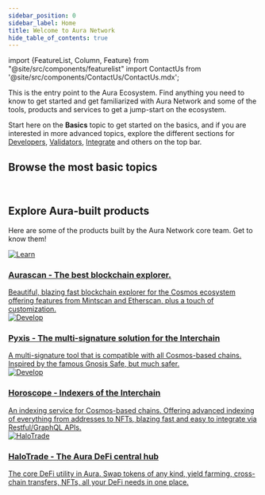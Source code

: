 ```yaml
---
sidebar_position: 0
sidebar_label: Home
title: Welcome to Aura Network 
hide_table_of_contents: true
---
```

import {FeatureList, Column, Feature} from "@site/src/components/featurelist"
import ContactUs from '@site/src/components/ContactUs/ContactUs.mdx';

This is the entry point to the Aura Ecosystem. Find anything you need to know to get started and get familiarized with Aura Network and some of the tools, products and services to get a jump-start on the ecosystem.

Start here on the **Basics** topic to get started on the basics, and if you are interested in more advanced topics, explore the different sections for [Developers](../developer/), [Validators](../validator/), [Integrate](../integrate/exchange/integrate.md) and others on the top bar.

## Browse the most basic topics

<FeatureList>
  <Column title="Basics" size="3">
    <Feature url="./intro" title="About Aura Network" subtitle="Learn the Basics about Aura Network, features and tokenomics" image="aura-logo.png"/>
    <Feature url="./start/wallet" title="Getting started" subtitle="Go through most basic steps to interact with Aura network" image="start.png"/>
    <Feature url="../developer/concept/validator" title="Concepts" subtitle="Learn about common components in the Aura chain" image="concept.png"/>
  </Column>
  <Column title="Developer Materials" size="3">
    <Feature url="../developer/smart-contracts/intro" title="Smart Contract" subtitle="Get an overview on how to write and deploy a smart contract in Aura Network" image="contract.png"/>
    <Feature url="../developer/getting-started/rpc" title="Public Endpoints" subtitle="Check out a list of public hosted APIs" image="api.png"/>
    <Feature url="../developer/tutorials" title="Tutorials" subtitle="Learn to build on Aura through a list of practical examples" image="tutorial.png"/>
  </Column>
  <Column title="Validator Handbook" size="3">
    <Feature url="../validator/running-a-fullnode" title="Running a Node" subtitle="Learn to run an Aura full node" image="node.png"/>
    <Feature url="../validator/networks-info" title="Network artifact" subtitle="Network information and resources to join Aura Network" image="artifact.png"/>
    <Feature url="../validator/running-a-validator" title="Become a Validator" subtitle="Become an Aura Network Validator" image="validator.png"/>
  </Column>
</FeatureList>

<br/>

## Explore Aura-built products

Here are some of the products built by the Aura Network core team. Get to know them!

<div className="container">
  <div className="row">
    <div className="col col--6" style={{paddingTop: "20px"}}>
      <a href="/product/aurascan/">
        <div className="card">
          <div className="card__image">
            <img src={require("@site/static/img/feature/aurascan.jpg").default} alt="Learn" />
          </div>
          <div className="card__body">
            <h3>Aurascan - The best blockchain explorer.</h3>
            Beautiful, blazing fast blockchain explorer for the Cosmos ecosystem offering features from Mintscan and Etherscan, plus a touch of customization.
          </div>
        </div>
      </a>
    </div>
    <div className="col col--6" style={{paddingTop: "20px"}}>
      <a href="/product/pyxis-safe/">
        <div className="card">
          <div className="card__image">
            <img src={require("@site/static/img/feature/pyxis.png").default} alt="Develop" />
          </div>
          <div className="card__body">
            <h3>Pyxis - The multi-signature solution for the Interchain</h3>
            A multi-signature tool that is compatible with all Cosmos-based chains. Inspired by the famous Gnosis Safe, but much safer.
          </div>
        </div>
      </a>
    </div>
  </div>
  <div className="row">
    <div className="col col--6" style={{paddingTop: "20px"}}>
      <a href="/product/horoscope/">
        <div className="card">
          <div className="card__image">
            <img src={require("@site/static/img/feature/horoscope.png").default} alt="Develop" />
          </div>
          <div className="card__body">
            <h3>Horoscope - Indexers of the Interchain</h3>
            An indexing service for Cosmos-based chains. Offering advanced indexing of everything from addresses to NFTs, blazing fast and easy to integrate via Restful/GraphQL APIs.
          </div>
        </div>
      </a>
    </div>
    <div className="col col--6" style={{paddingTop: "20px"}}>
      <a href="https://docs.halotrade.zone">
        <div className="card">
          <div className="card__image">
            <img src={require("@site/static/img/halotrade/og-image.jpg").default} alt="HaloTrade" />
          </div>
          <div className="card__body">
            <h3>HaloTrade - The Aura DeFi central hub</h3>
            The core DeFi utility in Aura. Swap tokens of any kind, yield farming, cross-chain transfers, NFTs, all your DeFi needs in one place.
          </div>
        </div>
      </a>
    </div>
  </div>
</div>

<ContactUs />